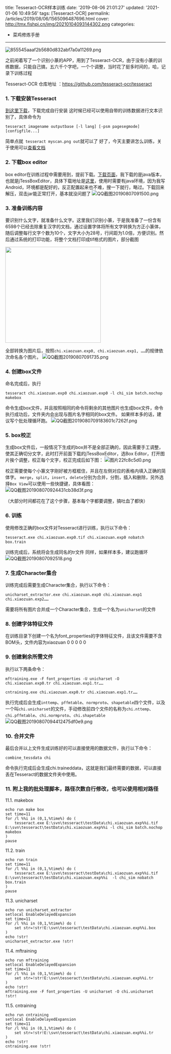 title: Tesseract-OCR样本训练
date: '2019-08-06 21:01:27'
updated: '2021-01-06 10:49:56'
tags: [Tesseract-OCR]
permalink: /articles/2019/08/06/1565096487696.html
cover: http://tmx.fishpi.cn/img/20210104093144302.png
categories: 
- 菜鸡修炼手册
---
![855545aaaf2b5680d832abf7a0a11269.png](http://tmx.fishpi.cn/img/20210104093144302.png)

之前闲着写了一个识别小篆的APP，用到了Tesseract-OCR，由于没有小篆的训练数据，只能自己搞，五六千个字吧，一个个调整，当时花了挺多时间的，哈，记录下训练过程

Tesseract-OCR 仓库地址 ：https://github.com/tesseract-ocr/tesseract

### 1.  下载安装Tesseract

[到这里下载](https://github.com/UB-Mannheim/tesseract/wiki)，下载完成自行安装
这时候已经可以使用自带的训练数据进行文本识别了，具体命令为

```
tesseract imagename outputbase [-l lang] [-psm pagesegmode] [configfile...]
```

简单点就` tesseract myscan.png out`就可以了
好了，今天主要讲怎么训练，关于使用可以[查看文档](https://github.com/tesseract-ocr/tesseract/wiki)

### 2. 下载box editor

box editor在训练过程中需要用到，提前下载。[下载页面](https://github.com/tesseract-ocr/tesseract/wiki/AddOns#Tesseract_box_editors_and_traning_tools)，我下载的是java版本，也就是jTessBoxEditor，具体下载地址是[这里](https://sourceforge.net/projects/vietocr/files/jTessBoxEditor/)，使用时需要有java环境，因为我写Android，环境都是配好的，反正配置起来也不难，搜一下就行，略过。下载回来解压，双击jar能正常打开，基本就没问题了
![QQ截图20190807091500.png](http://tmx.fishpi.cn/img/20210104093220536.png)

### 3.  准备训练内容

要识别什么文字，就准备什么文字。这里我们识别小篆，于是我准备了一份含有6598个已经去除重复汉字的文档，通过设置字体将所有文字转换为方正小篆体，随后调整每行文字个数为10个，文字大小为28号，行间距为1.0倍，方便识别。然后通过系统的打印功能，将整个文档打印成tif格式的图片，部分截图


<img src=http://tmx.fishpi.cn/img/lfK_1-41b73e25.png width=300>

全部转换为图片后，按照`chi.xiaozuan.exp0, chi.xiaozuan.exp1, ……`的规律依次命名各个图片。
![QQ截图20190807091735.png](http://tmx.fishpi.cn/img/20210104093320864.png)

### 4.  创建box文件

命名完成后，执行

```
tesseract chi.xiaozuan.exp0 chi.xiaozuan.exp0 -l chi_sim batch.nochop makebox
```

命令生成box文件，并且按照相同的命令将剩余的其他图片也生成box文件，命令执行成功后，文件夹内会出现与图片名字相同的box文件。
如果样本多的话，建议写个批处理循环跑。
![QQ截图2019080709183601c7262f.png](http://tmx.fishpi.cn/img/20210104164141334.png)

### 5.  box校正

生成box文件后，一般情况下生成的box并不是全部正确的，因此需要手工调整，使其正确切分文字，此时打开前面下载的jTessBoxEditor，选Box Editor，打开图片挨个调整，校正每个文字，校正完成后如下图：
![图片22fc8c5d0.png](http://tmx.fishpi.cn/img/20210104093006520.png)

校正需要使每个小篆文字刚好被方框框住，并且在左侧对应的表格内填入正确的简体字。
`merge`，`split`，`insert`，`delete`分别为合并，分割，插入和删除，另外选择`Box View`可以使用一些快捷键，具体看图：
![QQ截图201908070924431cb38d3f.png](http://tmx.fishpi.cn/img/20210104164234756.png)

（大部分时间都花在了这个步骤，基本每个字都要调整，搞吐血了都快）

### 6.  训练

使用修改正确的box文件对Tesseract进行训练，执行以下命令：

```
tesseract.exe chi.xiaozuan.exp0.tif chi.xiaozuan.exp0 nobatch box.train
```

训练完成后，系统将会生成同名的tr文件
同样，如果样本多，建议跑循环
![QQ截图20190807092518.png](http://tmx.fishpi.cn/img/20210104093621474.png)

### 7.  生成Character集合

训练完成后需要生成Character集合，执行以下命令：

```
unicharset_extractor.exe chi.xiaozuan.exp0 chi.xiaozuan.exp1 chi.xiaozuan.exp2……
```

需要将所有图片合并成一个Character集合，生成一个名为`unicharset`的文件

### 8.  创建字体特征文件

在训练目录下创建一个名为font_properties的字体特征文件，且该文件需要不含BOM头，文件内容为xiaozuan 0 0 0 0 0

### 9.  创建剩余所需文件

执行以下两条命令：

```
mftraining.exe -F font_properties -U unicharset -O chi.xiaozuan.exp0.tr chi.xiaozuan.exp1.tr……
```

```
cntraining.exe chi.xiaozuan.exp0.tr chi.xiaozuan.exp1.tr……
```

执行完成后会生成`inttemp`、`pffmtable`、`normproto`、`shapetable`四个文件，以及一个叫`chi.unicharset`的文件，手动修改前四个文件的名称为`chi.nttemp`、`chi.pffmtable`、`chi.normproto`、`chi.shapetable`
![QQ截图20190807094412475df0e9.png](http://tmx.fishpi.cn/img/20210104164322912.png)

### 10. 合并文件

最后合并以上文件生成训练好的可以直接使用的数据文件，执行以下命令：

```
combine_tessdata chi
```

命令执行完成后会生成chi.traineddata，这就是我们最终需要的数据，可以直接丢在Tesseract的数据文件夹中使用。

### 11. 附上我的批处理脚本，路径次数自行修改，也可以使用相对路径

11.1. makebox

```
echo run make box
set time=11
for /l %%i in (0,1,%time%) do (
	tesseract.exe E:\svn\tesseract\testData\chi.xiaozuan.exp%%i.tif E:\svn\tesseract\testData\chi.xiaozuan.exp%%i -l chi_sim batch.nochop makebox 
)
pause
```

11.2. train

```
echo run train
set time=11
for /l %%i in (0,1,%time%) do (
	tesseract.exe E:\svn\tesseract\testData\chi.xiaozuan.exp%%i.tif E:\svn\tesseract\testData\chi.xiaozuan.exp%%i  -l chi_sim nobatch box.train
)
pause
```

11.3. unicharset

```
echo run unicharset_extractor
setlocal EnableDelayedExpansion
set time=11
for /l %%i in (0,1,%time%) do (
	set str=!str!E:\svn\tesseract\testData\chi.xiaozuan.exp%%i.box 
)
echo !str!
unicharset_extractor.exe !str!
```

11.4. mftraining

```
echo run mftraining
setlocal EnableDelayedExpansion
set time=11
for /l %%i in (0,1,%time%) do (
	set str=!str!E:\svn\tesseract\testData\chi.xiaozuan.exp%%i.tr 
)
echo !str!
mftraining.exe -F font_properties -U unicharset -O chi.unicharset !str!
```

11.5. cntraining

```
echo run cntraining
setlocal EnableDelayedExpansion
set time=11
for /l %%i in (0,1,%time%) do (
	set str=!str!E:\svn\tesseract\testData\chi.xiaozuan.exp%%i.tr 
)
echo !str!
cntraining.exe !str!
```

